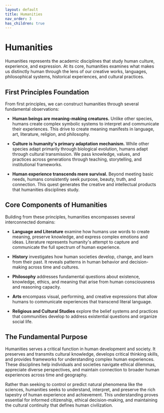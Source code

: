 ```yaml
---
layout: default
title: Humanities
nav_order: 3
has_children: true
---
```


# Humanities

Humanities represents the academic disciplines that study human culture, experience, and expression. At its core, humanities examines what makes us distinctly human through the lens of our creative works, languages, philosophical systems, historical experiences, and cultural practices.

## First Principles Foundation

From first principles, we can construct humanities through several fundamental observations:

- **Human beings are meaning-making creatures.** Unlike other species, humans create complex symbolic systems to interpret and communicate their experiences. This drive to create meaning manifests in language, art, literature, religion, and philosophy.

- **Culture is humanity's primary adaptation mechanism.** While other species adapt primarily through biological evolution, humans adapt through cultural transmission. We pass knowledge, values, and practices across generations through teaching, storytelling, and institutional frameworks.

- **Human experience transcends mere survival.** Beyond meeting basic needs, humans consistently seek purpose, beauty, truth, and connection. This quest generates the creative and intellectual products that humanities disciplines study.

## Core Components of Humanities

Building from these principles, humanities encompasses several interconnected domains:

- **Language and Literature** examine how humans use words to create meaning, preserve knowledge, and express complex emotions and ideas. Literature represents humanity's attempt to capture and communicate the full spectrum of human experience.

- **History** investigates how human societies develop, change, and learn from their past. It reveals patterns in human behavior and decision-making across time and cultures.

- **Philosophy** addresses fundamental questions about existence, knowledge, ethics, and meaning that arise from human consciousness and reasoning capacity.

- **Arts** encompass visual, performing, and creative expressions that allow humans to communicate experiences that transcend literal language.

- **Religious and Cultural Studies** explore the belief systems and practices that communities develop to address existential questions and organize social life.

## The Fundamental Purpose

Humanities serves a critical function in human development and society. It preserves and transmits cultural knowledge, develops critical thinking skills, and provides frameworks for understanding complex human experiences. These disciplines help individuals and societies navigate ethical dilemmas, appreciate diverse perspectives, and maintain connection to broader human experiences across time and geography.

Rather than seeking to control or predict natural phenomena like the sciences, humanities seeks to understand, interpret, and preserve the rich tapestry of human experience and achievement. This understanding proves essential for informed citizenship, ethical decision-making, and maintaining the cultural continuity that defines human civilization.
